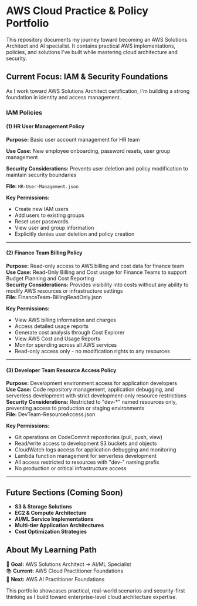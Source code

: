 # AWS Cloud Practice & Policy Portfolio

This repository documents my journey toward becoming an AWS Solutions Architect and AI specialist. It contains practical AWS implementations, policies, and solutions I've built while mastering cloud architecture and security.

## Current Focus: IAM & Security Foundations

As I work toward AWS Solutions Architect certification, I'm building a strong foundation in identity and access management.

### IAM Policies

#### (1) HR User Management Policy

**Purpose:** Basic user account management for HR team

**Use Case:** New employee onboarding, password resets, user group management

**Security Considerations:** Prevents user deletion and policy modification to maintain security boundaries

**File:** `HR-User-Management.json`

**Key Permissions:**
- Create new IAM users
- Add users to existing groups  
- Reset user passwords
- View user and group information
- Explicitly denies user deletion and policy creation

---
#### (2) Finance Team Billing Policy

**Purpose:** Read-only access to AWS billing and cost data for finance team  
**Use Case:** Read-Only Billing and Cost usage for Finance Teams to support Budget Planning and Cost Reporting  
**Security Considerations:** Provides visibility into costs without any ability to modify AWS resources or infrastructure settings  
**File:** FinanceTeam-BillingReadOnly.json

**Key Permissions:**

- View AWS billing information and charges
- Access detailed usage reports
- Generate cost analysis through Cost Explorer
- View AWS Cost and Usage Reports
- Monitor spending across all AWS services
- Read-only access only - no modification rights to any resources

----

#### (3) Developer Team Resource Access Policy

**Purpose:** Development environment access for application developers  
**Use Case:** Code repository management, application debugging, and serverless development with strict development-only resource restrictions  
**Security Considerations:** Restricted to "dev-*" named resources only, preventing access to production or staging environments  
**File:** DevTeam-ResourceAccess.json  

**Key Permissions:**

- Git operations on CodeCommit repositories (pull, push, view)
- Read/write access to development S3 buckets and objects
- CloudWatch logs access for application debugging and monitoring
- Lambda function management for serverless development
- All access restricted to resources with "dev-" naming prefix
- No production or critical infrastructure access

----------

## Future Sections (Coming Soon)
- **S3 & Storage Solutions**
- **EC2 & Compute Architecture** 
- **AI/ML Service Implementations**
- **Multi-tier Application Architectures**
- **Cost Optimization Strategies**

## About My Learning Path

🎯 **Goal:** AWS Solutions Architect → AI/ML Specialist  
📚 **Current:** AWS Cloud Practitioner Foundations  
🔄 **Next:** AWS AI Practitioner Foundations

This portfolio showcases practical, real-world scenarios and security-first thinking as I build toward enterprise-level cloud architecture expertise.
